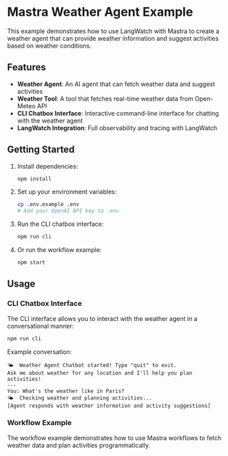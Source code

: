 # Mastra Weather Agent Example

This example demonstrates how to use LangWatch with Mastra to create a weather agent that can provide weather information and suggest activities based on weather conditions.

## Features

- **Weather Agent**: An AI agent that can fetch weather data and suggest activities
- **Weather Tool**: A tool that fetches real-time weather data from Open-Meteo API
- **CLI Chatbox Interface**: Interactive command-line interface for chatting with the weather agent
- **LangWatch Integration**: Full observability and tracing with LangWatch

## Getting Started

1. Install dependencies:
   ```bash
   npm install
   ```

2. Set up your environment variables:
   ```bash
   cp .env.example .env
   # Add your OpenAI API key to .env
   ```

3. Run the CLI chatbox interface:
   ```bash
   npm run cli
   ```

4. Or run the workflow example:
   ```bash
   npm start
   ```

## Usage

### CLI Chatbox Interface

The CLI interface allows you to interact with the weather agent in a conversational manner:

```bash
npm run cli
```

Example conversation:
```
🌤️  Weather Agent Chatbot started! Type "quit" to exit.
Ask me about weather for any location and I'll help you plan activities!
---
You: What's the weather like in Paris?
🌤️  Checking weather and planning activities...
[Agent responds with weather information and activity suggestions]
```

### Workflow Example

The workflow example demonstrates how to use Mastra workflows to fetch weather data and plan activities programmatically.
